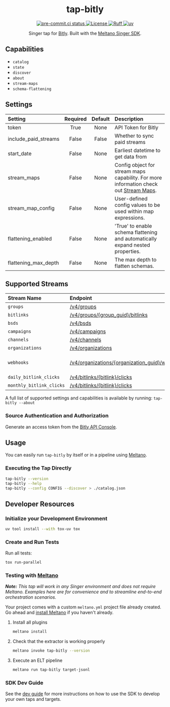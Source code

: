 <div align="center">

# tap-bitly

<div>
  <a href="https://results.pre-commit.ci/latest/github/reservoir-data/tap-bitly/main">
    <img alt="pre-commit.ci status" src="https://results.pre-commit.ci/badge/github/reservoir-data/tap-bitly/main.svg"/>
  </a>
  <a href="https://github.com/reservoir-data/tap-bitly/blob/main/LICENSE">
    <img alt="License" src="https://img.shields.io/github/license/reservoir-data/tap-bitly"/>
  </a>
  <a href="https://github.com/astral-sh/ruff">
    <img src="https://img.shields.io/endpoint?url=https://raw.githubusercontent.com/charliermarsh/ruff/main/assets/badge/v2.json" alt="Ruff" style="max-width:100%;">
  </a>
  <a href="https://github.com/astral-sh/uv">
   <img alt="uv" src="https://img.shields.io/endpoint?url=https://raw.githubusercontent.com/astral-sh/uv/main/assets/badge/v0.json"/>
  </a>
</div>

Singer tap for [Bitly](https://bitly.com/). Built with the [Meltano Singer SDK](https://sdk.meltano.com).

</div>

## Capabilities

* `catalog`
* `state`
* `discover`
* `about`
* `stream-maps`
* `schema-flattening`

## Settings

| Setting              | Required | Default | Description                                                                                                                                 |
| :------------------- | :------: | :-----: | :------------------------------------------------------------------------------------------------------------------------------------------ |
| token                |   True   |  None   | API Token for Bitly                                                                                                                         |
| include_paid_streams |  False   |  False  | Whether to sync paid streams                                                                                                                |
| start_date           |  False   |  None   | Earliest datetime to get data from                                                                                                          |
| stream_maps          |  False   |  None   | Config object for stream maps capability. For more information check out [Stream Maps](https://sdk.meltano.com/en/latest/stream_maps.html). |
| stream_map_config    |  False   |  None   | User-defined config values to be used within map expressions.                                                                               |
| flattening_enabled   |  False   |  None   | 'True' to enable schema flattening and automatically expand nested properties.                                                              |
| flattening_max_depth |  False   |  None   | The max depth to flatten schemas.                                                                                                           |

## Supported Streams

| Stream Name              | Endpoint                                                                                           | Notes                 |
| :----------------------- | :------------------------------------------------------------------------------------------------- | :-------------------- |
| `groups`                 | [/v4/groups](https://dev.bitly.com/api-reference/#getGroups)                                       |                       |
| `bitlinks`               | [/v4/groups/{group_guid}/bitlinks](https://dev.bitly.com/api-reference/#getBitlinksByGroup)        |                       |
| `bsds`                   | [/v4/bsds](https://dev.bitly.com/api-reference/#getBSDs)                                           |                       |
| `campaigns`              | [/v4/campaigns](https://dev.bitly.com/api-reference/#getCampaigns)                                 |                       |
| `channels`               | [/v4/channels](https://dev.bitly.com/api-reference/#getChannels)                                   |                       |
| `organizations`          | [/v4/organizations](https://dev.bitly.com/api-reference/#getOrganizations)                         |                       |
| `webhooks`               | [/v4/organizations/{organization_guid}/webhooks](https://dev.bitly.com/api-reference/#getWebhooks) | Requires paid account |
| `daily_bitlink_clicks`   | [/v4/bitlinks/{bitlink}/clicks](https://dev.bitly.com/api-reference/#getClicksForBitlink)          |                       |
| `monthly_bitlink_clicks` | [/v4/bitlinks/{bitlink}/clicks](https://dev.bitly.com/api-reference/#getClicksForBitlink)          |                       |

A full list of supported settings and capabilities is available by running: `tap-bitly --about`

### Source Authentication and Authorization

Generate an access token from the [Bitly API Console](https://app.bitly.com/settings/api/).

## Usage

You can easily run `tap-bitly` by itself or in a pipeline using [Meltano](https://meltano.com/).

### Executing the Tap Directly

```bash
tap-bitly --version
tap-bitly --help
tap-bitly --config CONFIG --discover > ./catalog.json
```

## Developer Resources

### Initialize your Development Environment

```bash
uv tool install --with tox-uv tox
```

### Create and Run Tests

Run all tests:

```bash
tox run-parallel
```

### Testing with [Meltano](https://www.meltano.com)

_**Note:** This tap will work in any Singer environment and does not require Meltano.
Examples here are for convenience and to streamline end-to-end orchestration scenarios._

Your project comes with a custom `meltano.yml` project file already created. Go ahead and [install Meltano](https://docs.meltano.com/getting-started/installation/) if you haven't already.

1. Install all plugins

   ```bash
   meltano install
   ```

2. Check that the extractor is working properly

   ```bash
   meltano invoke tap-bitly --version
   ```

3. Execute an ELT pipeline

   ```bash
   meltano run tap-bitly target-jsonl
   ```

### SDK Dev Guide

See the [dev guide](https://sdk.meltano.com/en/latest/dev_guide.html) for more instructions on how to use the SDK to
develop your own taps and targets.
